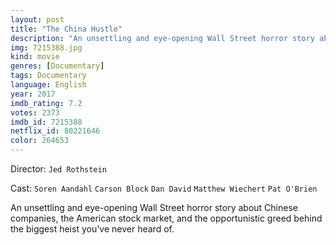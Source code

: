 ```yaml
---
layout: post
title: "The China Hustle"
description: "An unsettling and eye-opening Wall Street horror story about Chinese companies, the American stock market, and the opportunistic greed behind the biggest heist you've never heard of..."
img: 7215388.jpg
kind: movie
genres: [Documentary]
tags: Documentary 
language: English
year: 2017
imdb_rating: 7.2
votes: 2373
imdb_id: 7215388
netflix_id: 80221646
color: 264653
---
```

Director: `Jed Rothstein`  

Cast: `Soren Aandahl` `Carson Block` `Dan David` `Matthew Wiechert` `Pat O'Brien` 

An unsettling and eye-opening Wall Street horror story about Chinese companies, the American stock market, and the opportunistic greed behind the biggest heist you've never heard of.
